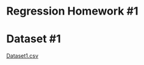 # Regression Homework #1

# Dataset #1

[Dataset1.csv](https://github.com/ParishayA/Regression-Homework-1/files/7757074/Dataset1.csv)

